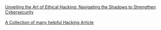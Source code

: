 [Unveiling the Art of Ethical Hacking: Navigating the Shadows to Strengthen Cybersecurity]()
<br></br>
[A Collection of many helpful Hacking Article]()
